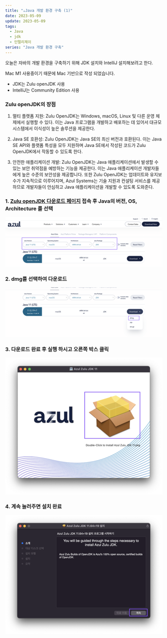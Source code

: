 ```yaml
---
title: "☕️Java 개발 환경 구축 (1)"
date: 2023-05-09
update: 2023-05-09
tags:
  - Java
  - jdk
  - 인텔리제이
series: "Java 개발 환경 구축"
---
```


오늘은 자바의 개발 환경을 구축하기 위해 JDK 설치와 IntelliJ 설치해보려고 한다.

Mac M1 사용중이기 때문에 Mac 기반으로 작성 되었습니다.

- JDK는 Zulu openJDK 사용
- IntelliJ는 Community Edition 사용

### Zulu openJDK의 장점

1. 멀티 플랫폼 지원: Zulu OpenJDK는 Windows, macOS, Linux 및 다른 운영 체제에서 실행할 수 있다. 이는 Java 프로그램을 개발하고 배포하는 데 있어서 대규모 시스템에서 이식성이 높은 솔루션을 제공한다.

2. Java SE 호환성: Zulu OpenJDK는 Java SE의 최신 버전과 호환된다. 이는 Java SE API와 플랫폼 특성을 모두 지원하며 Java SE에서 작성된 코드가 Zulu OpenJDK에서 작동할 수 있도록 한다.

3. 안전한 애플리케이션 개발: Zulu OpenJDK는 Java 애플리케이션에서 발생할 수 있는 보안 취약점을 예방하는 기능을 제공한다. 이는 Java 애플리케이션 개발자들에게 높은 수준의 보안성을 제공합니다. 또한 Zulu OpenJDK는 업데이트와 유지보수가 지속적으로 이루어지며, Azul Systems는 기술 지원과 컨설팅 서비스를 제공하므로 개발자들이 안심하고 Java 애플리케이션을 개발할 수 있도록 도와준다.


###  1. [Zulu openJDK 다운로드 페이지](https://www.azul.com/downloads/?version=java-11-lts&os=macos&architecture=arm-64-bit&package=jdk#zulu) 접속 후 Java의 버전, OS, Architecture 를 선택
![](1.png)

### 2. dmg를 선택하여 다운로드
![](2.png)

### 3. 다운로드 완료 후 실행 하시고 오른쪽 박스 클릭
![](3.png)

### 4. 계속 눌러주면 설치 완료
![](4.png)